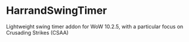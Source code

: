 # HarrandSwingTimer
Lightweight swing timer addon for WoW 10.2.5, with a particular focus on Crusading Strikes (CSAA)
